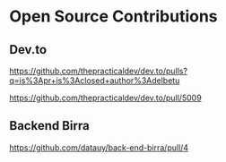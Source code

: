 # Open Source Contributions

## Dev.to
https://github.com/thepracticaldev/dev.to/pulls?q=is%3Apr+is%3Aclosed+author%3Adelbetu

https://github.com/thepracticaldev/dev.to/pull/5009

## Backend Birra
https://github.com/datauy/back-end-birra/pull/4
